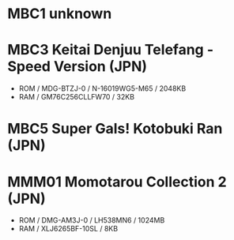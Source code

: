 # MBC1 unknown
# MBC3 Keitai Denjuu Telefang - Speed Version (JPN)
* ROM / MDG-BTZJ-0 / N-16019WG5-M65 / 2048KB
* RAM / GM76C256CLLFW70 / 32KB
# MBC5 Super Gals! Kotobuki Ran (JPN)
# MMM01 Momotarou Collection 2 (JPN)
* ROM / DMG-AM3J-0 / LH538MN6 / 1024MB
* RAM / XLJ6265BF-10SL / 8KB
